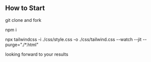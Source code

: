 ## How to Start

git clone and fork

npm i

npx tailwindcss -i ./css/style.css -o ./css/tailwind.css --watch --jit --purge="./\*.html"

looking forward to your results
